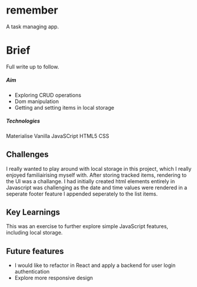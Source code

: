 # remember

A task managing app.

# Brief

Full write up to follow.

##### Aim
- Exploring CRUD operations
- Dom manipulation 
- Getting and setting items in local storage 

##### Technologies

Materialise 
Vanilla JavaSCript
HTML5
CSS


## Challenges 
I really wanted to play around with local storage in this project, which I really enjoyed familiairising myself with. After storing tracked items, rendering to the UI was a challange. I had initially created html elements entirely in Javascript was challenging as the date and time values were rendered in a seperate footer feature I appended seperately to the list items.

## Key Learnings
This was an exercise to further explore simple JavaScript features, including local storage. 

## Future features
- I would like to refactor in React and apply a backend for user login authentication 
- Explore more responsive design